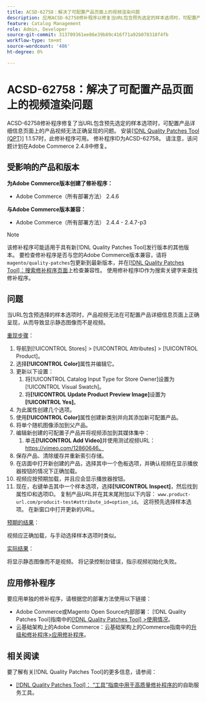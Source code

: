 ```yaml
---
title: ACSD-62758：解决了可配置产品页面上的视频渲染问题
description: 应用ACSD-62758修补程序以修复当URL包含预先选定的样本选项时，可配置产品详细信息页面上的产品视频无法正确呈现的Adobe Commerce问题。
feature: Catalog Management
role: Admin, Developer
source-git-commit: 313709361ee86e39b89c416f71a92b078318f4fb
workflow-type: tm+mt
source-wordcount: '486'
ht-degree: 0%

---
```


# ACSD-62758：解决了可配置产品页面上的视频渲染问题

ACSD-62758修补程序修复了当URL包含预先选定的样本选项时，可配置产品详细信息页面上的产品视频无法正确呈现的问题。 安装[[!DNL Quality Patches Tool (QPT)]](https://experienceleague.adobe.com/help/tools/quality-patches-tool/quality-patches-tool-to-self-serve-quality-patches.md) 1.1.57时，此修补程序可用。 修补程序ID为ACSD-62758。 请注意，该问题计划在Adobe Commerce 2.4.8中修复。

## 受影响的产品和版本

**为Adobe Commerce版本创建了修补程序：**

* Adobe Commerce（所有部署方法） 2.4.6

**与Adobe Commerce版本兼容：**

* Adobe Commerce（所有部署方法） 2.4.4 - 2.4.7-p3

>[!NOTE]
>
>该修补程序可能适用于具有新[!DNL Quality Patches Tool]发行版本的其他版本。 要检查修补程序是否与您的Adobe Commerce版本兼容，请将`magento/quality-patches`包更新到最新版本，并在[[!DNL Quality Patches Tool]：搜索修补程序页面](https://experienceleague.adobe.com/tools/commerce-quality-patches/index.html)上检查兼容性。 使用修补程序ID作为搜索关键字来查找修补程序。

## 问题

当URL包含预选择的样本选项时，产品视频无法在可配置产品详细信息页面上正确呈现，从而导致显示静态图像而不是视频。

<u>重现步骤</u>：

1. 导航到[!UICONTROL Stores] > [!UICONTROL Attributes] > [!UICONTROL Product]。
1. 选择&#x200B;**[!UICONTROL Color]**&#x200B;属性并编辑它。
1. 更新以下设置：
   1. 将[!UICONTROL Catalog Input Type for Store Owner]设置为[!UICONTROL Visual Swatch]。
   1. 将&#x200B;**[!UICONTROL Update Product Preview Image]**&#x200B;设置为&#x200B;**[!UICONTROL Yes]**。
1. 为此属性创建几个选项。
1. 使用&#x200B;**[!UICONTROL Color]**&#x200B;属性创建新类别并向其添加新可配置产品。
1. 将单个随机图像添加到父产品。
1. 编辑新创建的可配置子产品并将视频添加到其媒体集中：
   1. 单击&#x200B;**[!UICONTROL Add Video]**&#x200B;并使用测试视频URL： https://vimeo.com/12860646。
1. 保存产品、清除缓存并重新索引存储。
1. 在店面中打开新创建的产品，选择其中一个色板选项，并确认视频在显示播放器按钮的情况下正确加载。
1. 视频应按预期加载，并且应会显示播放器按钮。
1. 现在，右键单击其中一个样本选项，选择&#x200B;**[!UICONTROL Inspect]**，然后找到属性ID和选项ID。 复制产品URL并在其末尾附加以下内容： `www.product-url.com/producit-test#attribute_id=option_id`。 这将预先选择样本选项。 在新窗口中打开更新的URL。

<u>预期的结果</u>：

视频应正确加载，与手动选择样本选项时类似。

<u>实际结果</u>：

将显示静态图像而不是视频。 将记录控制台错误，指示视频初始化失败。

## 应用修补程序

要应用单独的修补程序，请根据您的部署方法使用以下链接：

* Adobe Commerce或Magento Open Source内部部署： [!DNL Quality Patches Tool]指南中的[[!DNL Quality Patches Tool] >使用情况](/help/tools/quality-patches-tool/usage.md)。
* 云基础架构上的Adobe Commerce：云基础架构上的Commerce指南中的[升级和修补程序>应用修补程序](https://experienceleague.adobe.com/docs/commerce-cloud-service/user-guide/develop/upgrade/apply-patches.html)。


## 相关阅读

要了解有关[!DNL Quality Patches Tool]的更多信息，请参阅：

* [[!DNL Quality Patches Tool]： “工具”指南中用于高质量修补程序的](/help/tools/quality-patches-tool/quality-patches-tool-to-self-serve-quality-patches.md)的自助服务工具。
